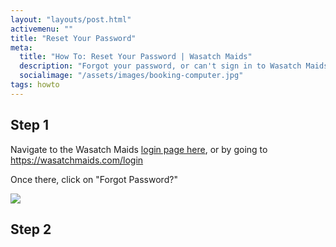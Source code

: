 ```yaml
---
layout: "layouts/post.html"
activemenu: ""
title: "Reset Your Password"
meta:
  title: "How To: Reset Your Password | Wasatch Maids"
  description: "Forgot your password, or can't sign in to Wasatch Maids? Learn how to reset your psasword and get back into your account."
  socialimage: "/assets/images/booking-computer.jpg"
tags: howto
---
```


## Step 1

Navigate to the Wasatch Maids <a href="/login.html">login page here</a>, or by going to https://wasatchmaids.com/login

Once there, click on "Forgot Password?"

![](/assets/posts/airbnb-kitchen-view.jpg)

## Step 2
